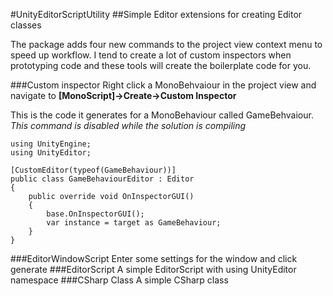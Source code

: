 #UnityEditorScriptUtility
##Simple Editor extensions for creating Editor classes

The package adds four new commands to the project view context menu to speed up workflow. 
I tend to create a lot of custom inspectors when prototyping code and these tools will create the boilerplate code for you.  

###Custom inspector
Right click a MonoBehvaiour in the project view and navigate to **[MonoScript]->Create->Custom Inspector**

This is the code it generates for a MonoBehaviour called GameBehvaiour.
*This command is disabled while the solution is compiling*


```CSharp
using UnityEngine;
using UnityEditor;

[CustomEditor(typeof(GameBehaviour))]
public class GameBehaviourEditor : Editor
{
	public override void OnInspectorGUI()
	{
		base.OnInspectorGUI();
		var instance = target as GameBehaviour;
	}
}
```

###EditorWindowScript
Enter some settings for the window and click generate
###EditorScript
A simple EditorScript with using UnityEditor namespace
###CSharp Class
A simple CSharp class
